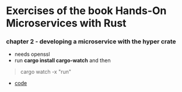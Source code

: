 # Exercises of the book **Hands-On Microservices with Rust**
### chapter 2 - developing a microservice with the hyper crate
- needs openssl
- run **cargo install cargo-watch** and then
> cargo watch -x "run"
- [code](https://github.com/PacktPublishing/Hands-On-Microservices-with-Rust/tree/master/Chapter02)
